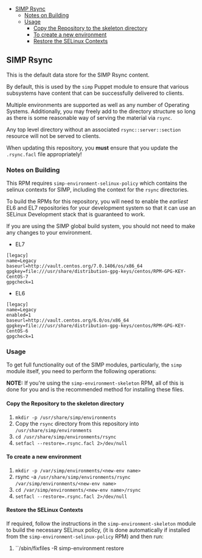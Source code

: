 <!-- vim-markdown-toc GFM -->

* [SIMP Rsync](#simp-rsync)
  * [Notes on Building](#notes-on-building)
  * [Usage](#usage)
    * [Copy the Repository to the skeleton directory](#copy-the-repository-to-the-skeleton-directory)
    * [To create a new environment](#to-create-a-new-environment)
    * [Restore the SELinux Contexts](#restore-the-selinux-contexts)

<!-- vim-markdown-toc -->

## SIMP Rsync

This is the default data store for the SIMP Rsync content.

By default, this is used by the ``simp`` Puppet module to ensure that various
subsystems have content that can be successfully delivered to clients.

Multiple environments are supported as well as any number of Operating Systems.
Additionally, you may freely add to the directory structure so long as there is
some reasonable way of serving the material via ``rsync``.

Any top level directory without an associated ``rsync::server::section``
resource will not be served to clients.

When updating this repository, you **must** ensure that you update the
``.rsync.facl`` file appropriately!

### Notes on Building

This RPM requires ``simp-environment-selinux-policy`` which contains the
selinux contexts for SIMP, including the context for the ``rsync`` directories.

To build the RPMs for this repository, you will need to enable the *earliest*
EL6 and EL7 repositories for your development system so that it can use an
SELinux Development stack that is guaranteed to work.

If you are using the SIMP global build system, you should not need to make any
changes to your environment.

* EL7

```
[legacy]
name=Legacy
baseurl=http://vault.centos.org/7.0.1406/os/x86_64
gpgkey=file:///usr/share/distribution-gpg-keys/centos/RPM-GPG-KEY-CentOS-7
gpgcheck=1
```

* EL6

```
[legacy]
name=Legacy
enabled=1
baseurl=http://vault.centos.org/6.0/os/x86_64
gpgkey=file:///usr/share/distribution-gpg-keys/centos/RPM-GPG-KEY-CentOS-6
gpgcheck=1
```

### Usage

To get full functionality out of the SIMP modules, particularly, the `simp`
module itself, you need to perform the following operations:

**NOTE:** If you're using the ``simp-environment-skeleton`` RPM, all of this is
done for you and is the recommended method for installing these files.

#### Copy the Repository to the skeleton directory

  1. ``mkdir -p /usr/share/simp/environments``
  2. Copy the ``rsync`` directory from this repository into ``/usr/share/simp/environments``
  3. ``cd /usr/share/simp/environments/rsync``
  4. ``setfacl --restore=.rsync.facl 2>/dev/null``

####  To create a new environment
  1. ``mkdir -p /var/simp/environments/<new-env name>``
  2.  rsync -a ``/usr/share/simp/environments/rsync`` ``/var/simp/environments/<new-env name>``
  3. ``cd /var/simp/environments/<new-env name>/rsync``
  4. ``setfacl --restore=.rsync.facl 2>/dev/null``

#### Restore the SELinux Contexts

If required, follow the instructions in the ``simp-environment-skeleton``
module to build the necessary SELinux policy, (it is done automatically if
installed from the ``simp-environment-selinux-policy`` RPM) and then run:

  1. ``/sbin/fixfiles -R simp-environment restore

